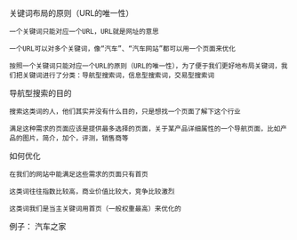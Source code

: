 关键词布局的原则（URL的唯一性）

	一个关键词只能对应一个URL，URL就是网址的意思

	一个URL可以对多个关键词，像“汽车”、“汽车网站”都可以用一个页面来优化

	按照一个关键词只能对应一个URL的原则（URL的唯一性），为了便于我们更好地布局关键词，我们把关键词进行了分类：导航型搜索词，信息型搜索词，交易型搜索词

导航型搜索的目的

	搜索这类词的人，他们其实并没有什么目的，只是想找一个页面了解下这个行业

	满足这种需求的页面应该是提供最多选择的页面，关于某产品详细属性的一个导航页面，比如产品的图片，简介，加个，评测，销售商等

如何优化

	在我们的网站中能满足这些需求的页面只有首页

	这类词往往指数比较高，商业价值比较大，竞争比较激烈

	这类词我们是当主关键词用首页（一般权重最高）来优化的

例子：  汽车之家

